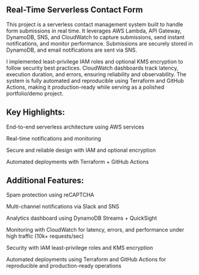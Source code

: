 ## Real-Time Serverless Contact Form

This project is a serverless contact management system built to handle form submissions in real time. It leverages AWS Lambda, API Gateway, DynamoDB, SNS, and CloudWatch to capture submissions, send instant notifications, and monitor performance. Submissions are securely stored in DynamoDB, and email notifications are sent via SNS.

I implemented least-privilege IAM roles and optional KMS encryption to follow security best practices. CloudWatch dashboards track latency, execution duration, and errors, ensuring reliability and observability. The system is fully automated and reproducible using Terraform and GitHub Actions, making it production-ready while serving as a polished portfolio/demo project.

## Key Highlights:

End-to-end serverless architecture using AWS services

Real-time notifications and monitoring

Secure and reliable design with IAM and optional encryption

Automated deployments with Terraform + GitHub Actions

## Additional Features:

Spam protection using reCAPTCHA

Multi-channel notifications via Slack and SNS

Analytics dashboard using DynamoDB Streams + QuickSight

Monitoring with CloudWatch for latency, errors, and performance under high traffic (10k+ requests/sec)

Security with IAM least-privilege roles and KMS encryption

Automated deployments using Terraform and GitHub Actions for reproducible and production-ready operations
